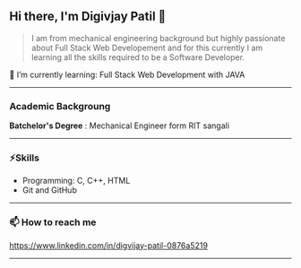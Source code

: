 ## Hi there, I'm Digivjay Patil 👋
> I am from mechanical engineering background but highly passionate about Full Stack Web Developement and for this currently I am learning all the skills required to be a Software Developer.

🌱 I’m currently learning: Full Stack Web Development with JAVA

-------------------------------------
### Academic Backgroung
**Batchelor's Degree**
: Mechanical Engineer form RIT sangali 

-------------------------------------
### ⚡Skills 
+ Programming: C, C++, HTML
+ Git and GitHub
--------------------------------------
### 📫 How to reach me
https://www.linkedin.com/in/digvijay-patil-0876a5219 

-------------------------------------------

   
